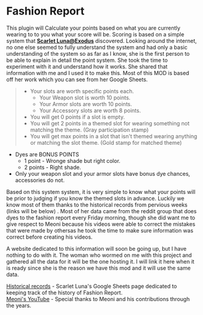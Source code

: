 # Fashion Report

This plugin will Calculate your points based on what you are currently wearing to to you what your score will be. Scoring is based on a simple system that <b>[Scarlet Luna@Exodus](https://na.finalfantasyxiv.com/lodestone/character/42275509/)</b> discovered. Looking around the internet, no one else seemed to fully understand the system and had only a basic understanding of the system so as far as I know, she is the first person to be able to explain in detail the point system. She took the time to experiment with it and understand how it works. She shared that information with me and I used it to make this. Most of this MOD is based off her work which you can see from her Google Sheets.


>- Your slots are worth specific points each.
>    - Your Weapon slot is worth 10 points.
>    - Your Armor slots are worth 10 points.
>    - Your Accessory slots are worth 8 points.
>- You will get 0 points if a slot is empty.
>- You will get 2 points in a themed slot for wearing something not matching the theme. (Gray participation stamp)
>- You will get max points in a slot that isn't themed wearing anything or matching the slot theme. (Gold stamp for matched theme)

* Dyes are BONUS POINTS
  - 1 point - Wronge shade but right color.
  - 2 points - Right shade.
* Only your weapon slot and your armor slots have bonus dye chances, accessories do not.

Based on this system system, it is very simple to know what your points will be prior to judging if you know the themed slots in advance. Luckily we know most of them thanks to the historical records from pervious weeks (links will be below) . Most of her data came from the reddit group that does dyes to the fashion report every Friday morning, though she did want me to give respect to Meoni because his videos were able to correct the mistakes that were made by othersas he took the time to make sure information was correct before creating his videos.

A website dedicated to this information will soon be going up, but I have nothing to do with it. The woman who wormed on me with this project and gathered all the data for it will be the one hosting it. I will link it here when it is ready since she is the reason we have this mod and it will use the same data.


[Historical records](https://docs.google.com/spreadsheets/d/15O455rqMTFVuIdszKkVcBDxJF2mXKQ189_SOrjqfBOs/edit?usp=sharing) - Scarlet Luna's Google Sheets page dedicated to keeping track of the history of Fashion Report.<br>
[Meoni's YouTube](https://www.youtube.com/@Meoni1) - Special thanks to Meoni and his contributions through the years.
